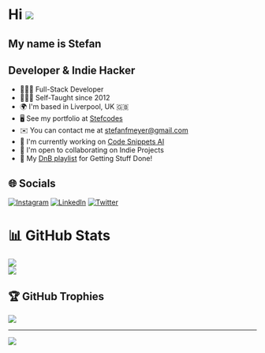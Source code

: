 # Hi ![](https://user-images.githubusercontent.com/18350557/176309783-0785949b-9127-417c-8b55-ab5a4333674e.gif) 

## My name is Stefan  

## Developer & Indie Hacker

* 👨🏻‍💻 Full-Stack Developer 
* 👨🏻‍🏫 Self-Taught since 2012 
* 🌍 I'm based in Liverpool, UK 🇬🇧
* 🖥️ See my portfolio at [Stefcodes](https://www.stefanfmeyer.com) 
* ✉️ You can contact me at [stefanfmeyer@gmail.com](mailto:stefanfmeyer@gmail.com) 
* 🚀 I'm currently working on [Code Snippets AI](https://codesnippets.ai) 
* 🤝 I'm open to collaborating on Indie Projects
* 🎵 My [DnB playlist](https://open.spotify.com/playlist/3e9p6tTUCP9jhLMMtajZCg?si=398c609b58644c36) for Getting Stuff Done!


## 🌐 Socials
[![Instagram](https://img.shields.io/badge/Instagram-%23E4405F.svg?logo=Instagram&logoColor=white)](https://instagram.com/stefcodes) [![LinkedIn](https://img.shields.io/badge/LinkedIn-%230077B5.svg?logo=linkedin&logoColor=white)](https://linkedin.com/in/stefcodes) [![Twitter](https://img.shields.io/badge/Twitter-%231DA1F2.svg?logo=Twitter&logoColor=white)](https://twitter.com/stefcodes) 

# 📊 GitHub Stats
![](https://github-readme-streak-stats.herokuapp.com/?user=stefanfmeyer&theme=vue-dark&hide_border=true)<br/>
![](https://github-readme-stats.vercel.app/api/top-langs/?username=stefanfmeyer&theme=vue-dark&hide_border=true&include_all_commits=true&count_private=true&layout=compact)

## 🏆 GitHub Trophies
![](https://github-profile-trophy.vercel.app/?username=stefanfmeyer&theme=gitdimmed&no-frame=true&no-bg=false&margin-w=4)

---
[![](https://visitcount.itsvg.in/api?id=stefanfmeyer&icon=5&color=8)](https://visitcount.itsvg.in)
